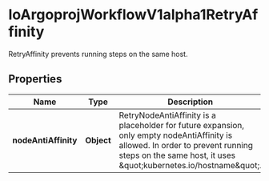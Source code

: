 

# IoArgoprojWorkflowV1alpha1RetryAffinity

RetryAffinity prevents running steps on the same host.

## Properties

Name | Type | Description | Notes
------------ | ------------- | ------------- | -------------
**nodeAntiAffinity** | **Object** | RetryNodeAntiAffinity is a placeholder for future expansion, only empty nodeAntiAffinity is allowed. In order to prevent running steps on the same host, it uses \&quot;kubernetes.io/hostname\&quot;. |  [optional]



